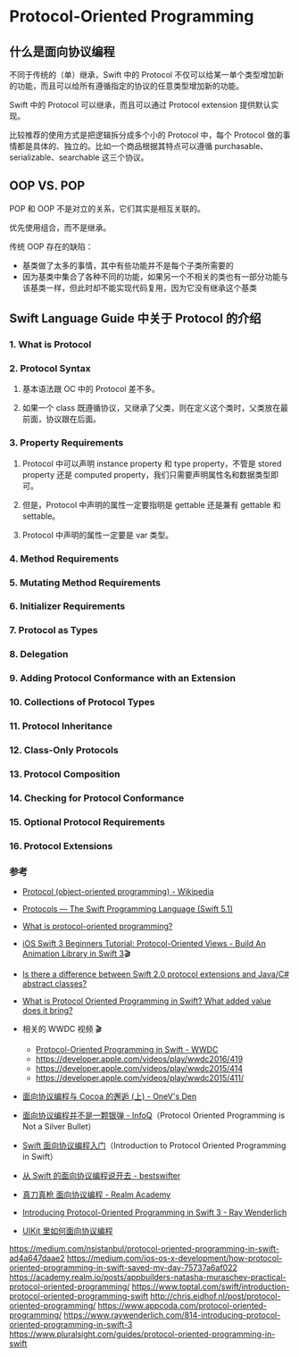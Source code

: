 # Protocol-Oriented Programming

## 什么是面向协议编程

不同于传统的（单）继承，Swift 中的 Protocol 不仅可以给某一单个类型增加新的功能，而且可以给所有遵循指定的协议的任意类型增加新的功能。

Swift 中的 Protocol 可以继承，而且可以通过 Protocol extension 提供默认实现。

比较推荐的使用方式是把逻辑拆分成多个小的 Protocol 中，每个 Protocol 做的事情都是具体的、独立的。比如一个商品根据其特点可以遵循 purchasable、serializable、searchable 这三个协议。


## OOP VS. POP


POP 和 OOP 不是对立的关系，它们其实是相互关联的。

优先使用组合，而不是继承。

传统 OOP 存在的缺陷：
- 基类做了太多的事情，其中有些功能并不是每个子类所需要的
- 因为基类中集合了各种不同的功能，如果另一个不相关的类也有一部分功能与该基类一样，但此时却不能实现代码复用，因为它没有继承这个基类


## Swift Language Guide 中关于 Protocol 的介绍


### 1. What is Protocol


### 2. Protocol Syntax


1. 基本语法跟 OC 中的 Protocol 差不多。

2. 如果一个 class 既遵循协议，又继承了父类，则在定义这个类时，父类放在最前面，协议跟在后面。

### 3. Property Requirements

1. Protocol 中可以声明 instance property 和 type property，不管是 stored property 还是 computed property，我们只需要声明属性名和数据类型即可。

2. 但是，Protocol 中声明的属性一定要指明是 gettable 还是兼有 gettable 和 settable。

3. Protocol 中声明的属性一定要是 var 类型。

### 4. Method Requirements


### 5. Mutating Method Requirements


### 6. Initializer Requirements


### 7. Protocol as Types


### 8. Delegation

### 9. Adding Protocol Conformance with an Extension


### 10. Collections of Protocol Types


### 11. Protocol Inheritance


### 12. Class-Only Protocols


### 13. Protocol Composition

### 14. Checking for Protocol Conformance


### 15. Optional Protocol Requirements


### 16. Protocol Extensions


### 参考
- [Protocol (object-oriented programming) - Wikipedia](https://en.wikipedia.org/wiki/Protocol_(object-oriented_programming))
- [Protocols — The Swift Programming Language (Swift 5.1)
](https://docs.swift.org/swift-book/LanguageGuide/Protocols.html)
- [What is protocol-oriented programming?](https://www.hackingwithswift.com/example-code/language/what-is-protocol-oriented-programming)
- [iOS Swift 3 Beginners Tutorial: Protocol-Oriented Views - Build An Animation Library in Swift 3](https://www.youtube.com/watch?v=AySlYrel7fc)🎬
- [Is there a difference between Swift 2.0 protocol extensions and Java/C# abstract classes?](https://stackoverflow.com/questions/30943209/is-there-a-difference-between-swift-2-0-protocol-extensions-and-java-c-abstract?noredirect=1&lq=1)
- [What is Protocol Oriented Programming in Swift? What added value does it bring?](https://stackoverflow.com/a/37530506)
- 相关的 WWDC 视频 🎬
  - [Protocol-Oriented Programming in Swift - WWDC](https://developer.apple.com/videos/play/wwdc2015/408/)
  - https://developer.apple.com/videos/play/wwdc2016/419
  - https://developer.apple.com/videos/play/wwdc2015/414
  - https://developer.apple.com/videos/play/wwdc2015/411/




- [面向协议编程与 Cocoa 的邂逅 (上) - OneV's Den](https://onevcat.com/2016/11/pop-cocoa-1/)
- [面向协议编程并不是一颗银弹 - InfoQ](http://www.infoq.com/cn/articles/protocol-oriented-programming-is-not-a-silver-bullet)（Protocol Oriented Programming is Not a Silver Bullet）
- [Swift 面向协议编程入门](https://github.com/xitu/gold-miner/blob/master/TODO/introduction-to-protocol-oriented-programming-in-swift.md)（Introduction to Protocol Oriented Programming in Swift）
- [从 Swift 的面向协议编程说开去 - bestswifter](https://bestswifter.com/pop/)
- [真刀真枪 面向协议编程 - Realm Academy](https://academy.realm.io/cn/posts/appbuilders-natasha-muraschev-practical-protocol-oriented-programming/)
- [Introducing Protocol-Oriented Programming in Swift 3 - Ray Wenderlich](https://www.raywenderlich.com/148448/introducing-protocol-oriented-programming)
- [UIKit 里如何面向协议编程](https://github.com/xitu/gold-miner/blob/master/TODO/ios-9-tutorial-series-protocol-oriented-programming-with-uikit.md)

https://medium.com/nsistanbul/protocol-oriented-programming-in-swift-ad4a647daae2
https://medium.com/ios-os-x-development/how-protocol-oriented-programming-in-swift-saved-my-day-75737a6af022
https://academy.realm.io/posts/appbuilders-natasha-muraschev-practical-protocol-oriented-programming/
https://www.toptal.com/swift/introduction-protocol-oriented-programming-swift
http://chris.eidhof.nl/post/protocol-oriented-programming/
https://www.appcoda.com/protocol-oriented-programming/
https://www.raywenderlich.com/814-introducing-protocol-oriented-programming-in-swift-3
https://www.pluralsight.com/guides/protocol-oriented-programming-in-swift


